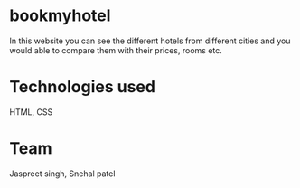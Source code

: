 # bookmyhotel
In this website you can see the different hotels from different cities and you would able to compare them with their prices, rooms etc.

# Technologies used 
HTML, CSS

# Team
Jaspreet singh, Snehal patel
